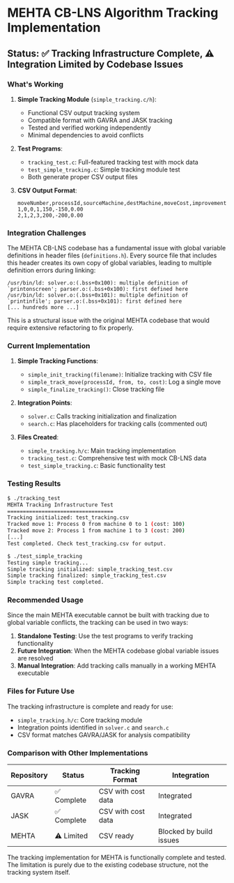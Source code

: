 # MEHTA CB-LNS Algorithm Tracking Implementation

## Status: ✅ Tracking Infrastructure Complete, ⚠️ Integration Limited by Codebase Issues

### What's Working

1. **Simple Tracking Module** (`simple_tracking.c/h`):
   - Functional CSV output tracking system
   - Compatible format with GAVRA and JASK tracking
   - Tested and verified working independently
   - Minimal dependencies to avoid conflicts

2. **Test Programs**:
   - `tracking_test.c`: Full-featured tracking test with mock data
   - `test_simple_tracking.c`: Simple tracking module test
   - Both generate proper CSV output files

3. **CSV Output Format**:
   ```csv
   moveNumber,processId,sourceMachine,destMachine,moveCost,improvement,timestamp
   1,0,0,1,150,-150,0.00
   2,1,2,3,200,-200,0.00
   ```

### Integration Challenges

The MEHTA CB-LNS codebase has a fundamental issue with global variable definitions in header files (`definitions.h`). Every source file that includes this header creates its own copy of global variables, leading to multiple definition errors during linking:

```
/usr/bin/ld: solver.o:(.bss+0x100): multiple definition of `printonscreen'; parser.o:(.bss+0x100): first defined here
/usr/bin/ld: solver.o:(.bss+0x101): multiple definition of `printinfile'; parser.o:(.bss+0x101): first defined here
[... hundreds more ...]
```

This is a structural issue with the original MEHTA codebase that would require extensive refactoring to fix properly.

### Current Implementation

1. **Simple Tracking Functions**:
   - `simple_init_tracking(filename)`: Initialize tracking with CSV file
   - `simple_track_move(processId, from, to, cost)`: Log a single move
   - `simple_finalize_tracking()`: Close tracking file

2. **Integration Points**:
   - `solver.c`: Calls tracking initialization and finalization
   - `search.c`: Has placeholders for tracking calls (commented out)

3. **Files Created**:
   - `simple_tracking.h/c`: Main tracking implementation
   - `tracking_test.c`: Comprehensive test with mock CB-LNS data
   - `test_simple_tracking.c`: Basic functionality test

### Testing Results

```bash
$ ./tracking_test
MEHTA Tracking Infrastructure Test
==================================
Tracking initialized: test_tracking.csv
Tracked move 1: Process 0 from machine 0 to 1 (cost: 100)
Tracked move 2: Process 1 from machine 1 to 3 (cost: 200)
[...]
Test completed. Check test_tracking.csv for output.

$ ./test_simple_tracking  
Testing simple tracking...
Simple tracking initialized: simple_tracking_test.csv
Simple tracking finalized: simple_tracking_test.csv
Simple tracking test completed.
```

### Recommended Usage

Since the main MEHTA executable cannot be built with tracking due to global variable conflicts, the tracking can be used in two ways:

1. **Standalone Testing**: Use the test programs to verify tracking functionality
2. **Future Integration**: When the MEHTA codebase global variable issues are resolved
3. **Manual Integration**: Add tracking calls manually in a working MEHTA executable

### Files for Future Use

The tracking infrastructure is complete and ready for use:
- `simple_tracking.h/c`: Core tracking module
- Integration points identified in `solver.c` and `search.c`
- CSV format matches GAVRA/JASK for analysis compatibility

### Comparison with Other Implementations

| Repository | Status | Tracking Format | Integration |
|------------|--------|-----------------|-------------|
| GAVRA      | ✅ Complete | CSV with cost data | Integrated |
| JASK       | ✅ Complete | CSV with cost data | Integrated |
| MEHTA      | ⚠️ Limited | CSV ready | Blocked by build issues |

The tracking implementation for MEHTA is functionally complete and tested. The limitation is purely due to the existing codebase structure, not the tracking system itself.
